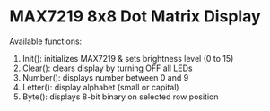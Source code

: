 # MAX7219 8x8 Dot Matrix Display
Available functions:
1. Init(): initializes MAX7219 & sets brightness level (0 to 15)
2. Clear(): clears display by turning OFF all LEDs
3. Number(): displays number between 0 and 9
4. Letter(): display alphabet (small or capital)
5. Byte(): displays 8-bit binary on selected row position
